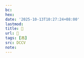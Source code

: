 ```yaml
---
bc:
hex:
date: '2025-10-13T10:27:24+08:00'
lastmod:
title: 􂛵
url: 􂛵
tags: [鬲]
src: DCCV
note:
---
```

